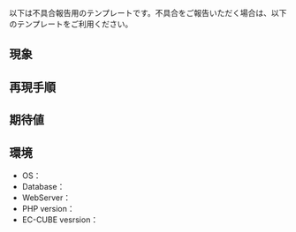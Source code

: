 以下は不具合報告用のテンプレートです。不具合をご報告いただく場合は、以下のテンプレートをご利用ください。

## 現象

## 再現手順

## 期待値

## 環境

- OS：
- Database：
- WebServer：
- PHP version：
- EC-CUBE vesrsion：
